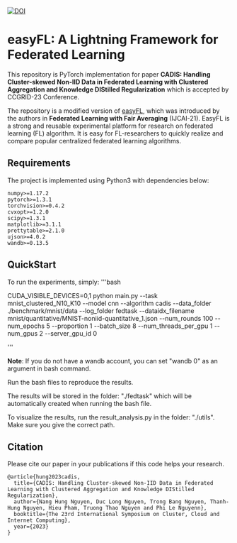 [![DOI](https://zenodo.org/badge/596589597.svg)](https://zenodo.org/badge/latestdoi/596589597)

# easyFL: A Lightning Framework for Federated Learning

This repository is PyTorch implementation for paper **CADIS: Handling Cluster-skewed Non-IID Data in Federated Learning with Clustered Aggregation and Knowledge DIStilled Regularization** which is accepted by CCGRID-23 Conference.

The repository is a modified version of [easyFL](https://github.com/WwZzz/easyFL), which was introduced by the authors in **Federated Learning with Fair Averaging** (IJCAI-21). EasyFL is a strong and reusable experimental platform for research on federated learning (FL) algorithm. It is easy for FL-researchers to quickly realize and compare popular centralized federated learning algorithms. 

## Requirements

The project is implemented using Python3 with dependencies below:

```
numpy>=1.17.2
pytorch>=1.3.1
torchvision>=0.4.2
cvxopt>=1.2.0
scipy>=1.3.1
matplotlib>=3.1.1
prettytable>=2.1.0
ujson>=4.0.2
wandb>=0.13.5
```

## QuickStart

To run the experiments, simply:
'''bash

CUDA_VISIBLE_DEVICES=0,1 python main.py --task mnist_clustered_N10_K10 --model cnn --algorithm cadis --data_folder ./benchmark/mnist/data --log_folder fedtask --dataidx_filename mnist/quantitative/MNIST-noniid-quantitative_1.json --num_rounds 100 --num_epochs 5 --proportion 1 --batch_size 8 --num_threads_per_gpu 1  --num_gpus 2 --server_gpu_id 0

'''

**Note**: If you do not have a wandb account, you can set "wandb 0" as an argument in bash command.

Run the bash files to reproduce the results.

The results will be stored in the folder: "./fedtask" which will be automatically created when running the bash file.

To visualize the results, run the result_analysis.py in the folder: "./utils". Make sure you give the correct path.

## Citation

Please cite our paper in your publications if this code helps your research.

```
@article{hung2023cadis,
  title={CADIS: Handling Cluster-skewed Non-IID Data in Federated Learning with Clustered Aggregation and Knowledge DIStilled Regularization},
  author={Nang Hung Nguyen, Duc Long Nguyen, Trong Bang Nguyen, Thanh-Hung Nguyen, Hieu Pham, Truong Thao Nguyen and Phi Le Nguyenn},
  booktitle={The 23rd International Symposium on Cluster, Cloud and Internet Computing},
  year={2023}
}
```
